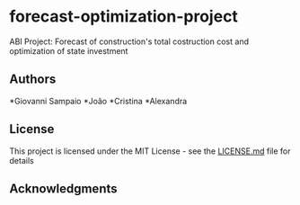 # forecast-optimization-project
ABI Project: Forecast of construction's total costruction cost and optimization of state investment

## Authors

*Giovanni Sampaio
*João
*Cristina
*Alexandra

## License

This project is licensed under the MIT License - see the [LICENSE.md](LICENSE.md) file for details

## Acknowledgments
